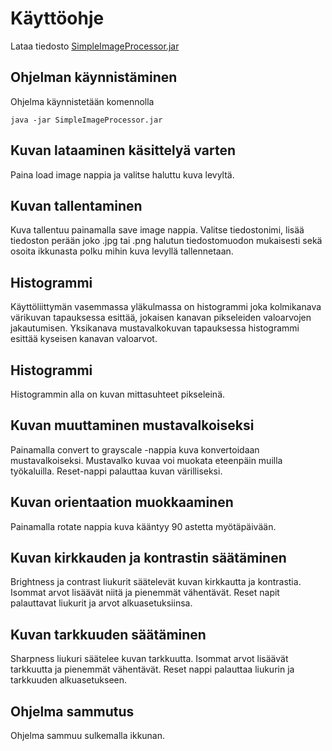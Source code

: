 # Käyttöohje

Lataa tiedosto [SimpleImageProcessor.jar](https://github.com/tumajote/ot-harjoitustyo/releases/download/loppupalautus/SimpleImageProcessor.jar)

## Ohjelman käynnistäminen

Ohjelma käynnistetään komennolla 

```
java -jar SimpleImageProcessor.jar
```

## Kuvan lataaminen käsittelyä varten

Paina load image nappia ja valitse haluttu kuva levyltä.

## Kuvan tallentaminen 

Kuva tallentuu painamalla save image nappia. Valitse tiedostonimi, lisää tiedoston perään joko .jpg tai .png halutun tiedostomuodon mukaisesti sekä osoita ikkunasta polku mihin kuva levyllä tallennetaan.

## Histogrammi

Käyttöliittymän vasemmassa yläkulmassa on histogrammi joka kolmikanava värikuvan tapauksessa esittää, jokaisen kanavan pikseleiden valoarvojen jakautumisen. Yksikanava mustavalkokuvan tapauksessa histogrammi esittää kyseisen kanavan valoarvot.

## Histogrammi

Histogrammin alla on kuvan mittasuhteet pikseleinä.

## Kuvan muuttaminen mustavalkoiseksi

Painamalla convert to grayscale -nappia kuva konvertoidaan mustavalkoiseksi. Mustavalko kuvaa voi muokata eteenpäin muilla työkaluilla. Reset-nappi palauttaa kuvan värilliseksi.

## Kuvan orientaation muokkaaminen

Painamalla rotate nappia kuva kääntyy 90 astetta myötäpäivään. 

## Kuvan kirkkauden ja kontrastin säätäminen

Brightness ja contrast liukurit säätelevät kuvan kirkkautta ja kontrastia. Isommat arvot lisäävät niitä ja pienemmät vähentävät. Reset napit palauttavat liukurit ja arvot alkuasetuksiinsa.

## Kuvan tarkkuuden säätäminen

Sharpness liukuri säätelee kuvan tarkkuutta. Isommat arvot lisäävät tarkkuutta ja pienemmät vähentävät. Reset nappi palauttaa liukurin ja tarkkuuden alkuasetukseen.

## Ohjelma sammutus

Ohjelma sammuu sulkemalla ikkunan.


